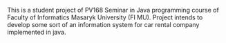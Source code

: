 This is a student project of PV168 Seminar in Java programming course of Faculty of Informatics Masaryk University (FI MU).
Project intends to develop some sort of an information system for car rental company implemented in java.